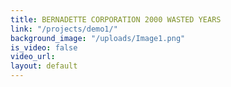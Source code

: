 ```yaml
---
title: BERNADETTE CORPORATION 2000 WASTED YEARS
link: "/projects/demo1/"
background_image: "/uploads/Image1.png"
is_video: false
video_url: 
layout: default
---
```


